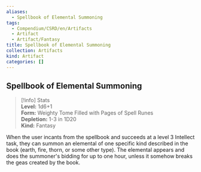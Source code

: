 ```yaml
---
aliases:
  - Spellbook of Elemental Summoning
tags:
  - Compendium/CSRD/en/Artifacts
  - Artifact
  - Artifact/Fantasy
title: Spellbook of Elemental Summoning
collection: Artifacts
kind: Artifact
categories: []
---
```

## Spellbook of Elemental Summoning  
>[!info] Stats  
> **Level:** 1d6+1  
> **Form:** Weighty Tome Filled with Pages of Spell Runes  
> **Depletion:** 1-3 in 1D20  
> **Kind:** Fantasy
  
When the user incants from the spellbook and succeeds at a level 3 Intellect task, they can summon an elemental of one specific kind described in the book (earth, fire, thorn, or some other type). The elemental appears and does the summoner's bidding for up to one hour, unless it somehow breaks the geas created by the book.